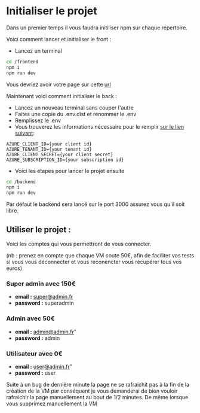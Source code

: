 # Initialiser le projet

Dans un premier temps il vous faudra initiliser npm sur chaque répertoire.

Voici comment lancer et initialiser le front :

- Lancez un terminal
```bash
cd /frontend
npm i
npm run dev
```

Vous devriez avoir votre page sur cette [url](http://localhost:5173/)

Maintenant voici comment initialiser le back :

- Lancez un nouveau terminal sans couper l'autre
- Faites une copie du .env.dist et renommer le .env
- Remplissez le .env 
- Vous trouverez les informations nécessaire pour le remplir [sur le lien suivant](https://docs.microsoft.com/en-us/azure/azure-resource-manager/resource-group-create-service-principal-portal#get-application-id-and-authentication-key): 
```
AZURE_CLIENT_ID={your client id}
AZURE_TENANT_ID={your tenant id}
AZURE_CLIENT_SECRET={your client secret}
AZURE_SUBSCRIPTION_ID={your subscription id}
```

- Voici les étapes pour lancer le projet ensuite
```bash
cd /backend
npm i
npm run dev
```

Par défaut le backend sera lancé sur le port 3000 assurez vous qu'il soit libre.

## Utiliser le projet :

Voici les comptes qui vous permettront de vous connecter.

(nb : prenez en compte que chaque VM coute 50€, afin de faciliter vos tests si vous vous déconnecter et vous reconencter vous récupérer tous vos euros)

### Super admin avec 150€
- **email :** super@admin.fr
- **password :** superadmin

### Admin avec 50€
- **email :** admin@admin.fr"
- **password :** admin

### Utilisateur avec 0€
- **email :** user@admin.fr"
- **password :** user


Suite à un bug de dernière minute la page ne se rafraichit pas à la fin de la création de la VM par conséquent je vous demanderai de bien vouloir rafraichir la page manuellement au bout de 1/2 minutes.
De même lorsque vous supprimez manuellement la VM


